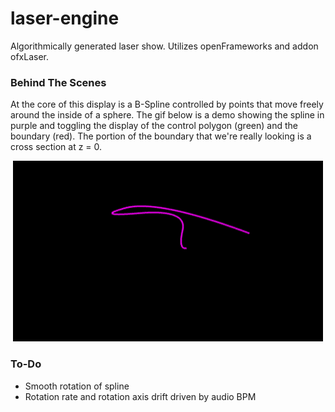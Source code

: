 # laser-engine
Algorithmically generated laser show. Utilizes openFrameworks and addon ofxLaser.

### Behind The Scenes
At the core of this display is a B-Spline controlled by points that move freely around the
inside of a sphere. The gif below is a demo showing the spline in purple and toggling the display of the control polygon (green) and the boundary (red). The portion of the boundary that we're really looking is a cross section at z = 0. 

<p align="center">
<img src="/media/spline_details.gif" width="496" height="289">
</p>

### To-Do
- Smooth rotation of spline
- Rotation rate and rotation axis drift driven by audio BPM
